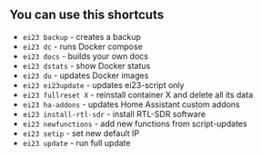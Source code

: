 You can use this shortcuts
--------------------------
- `ei23 backup`            - creates a backup
- `ei23 dc`                - runs Docker compose
- `ei23 docs`              - builds your own docs
- `ei23 dstats`            - show Docker status
- `ei23 du`                - updates Docker images
- `ei23 ei23update`        - updates ei23-script only
- `ei23 fullreset X`       - reinstall container X and delete all its data
- `ei23 ha-addons`         - updates Home Assistant custom addons
- `ei23 install-rtl-sdr`   - install RTL-SDR software
- `ei23 newfunctions`      - add new functions from script-updates
- `ei23 setip`             - set new default IP
- `ei23 update`            - run full update